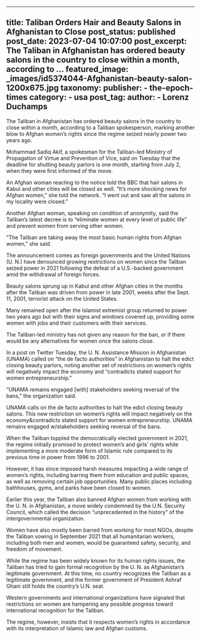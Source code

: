 
---
title: Taliban Orders Hair and Beauty Salons in Afghanistan to Close 
post_status: published
post_date: 2023-07-04 10:07:00 
post_excerpt: The Taliban in Afghanistan has ordered beauty salons in the country to close within a month, according to ... 
featured_image: _images/id5374044-Afghanistan-beauty-salon-1200x675.jpg 
taxonomy:
    publisher:
        - the-epoch-times
    category:
        - usa 
    post_tag:
    author:
        - Lorenz Duchamps
---
The Taliban in Afghanistan has ordered beauty salons in the country to close within a month, according to a Taliban spokesperson, marking another blow to Afghan women’s rights since the regime seized nearly power two years ago.

Mohammad Sadiq Akif, a spokesman for the Taliban-led Ministry of Propagation of Virtue and Prevention of Vice, said on Tuesday that the deadline for shutting beauty parlors is one month, starting from July 2, when they were first informed of the move.

An Afghan woman reacting to the notice told the BBC that hair salons in Kabul and other cities will be closed as well. “It’s more shocking news for Afghan women,” she told the network. “I went out and saw all the salons in my locality were closed.”

Another Afghan woman, speaking on condition of anonymity, said the Taliban’s latest decree is to “eliminate women at every level of public life” and prevent women from serving other women.

“The Taliban are taking away the most basic human rights from Afghan women,” she said.

The announcement comes as foreign governments and the United Nations (U. N.) have denounced growing restrictions on women since the Taliban seized power in 2021 following the defeat of a U.S.-backed government amid the withdrawal of foreign forces.

Beauty salons sprung up in Kabul and other Afghan cities in the months after the Taliban was driven from power in late 2001, weeks after the Sept. 11, 2001, terrorist attack on the United States.

Many remained open after the Islamist extremist group returned to power two years ago but with their signs and windows covered up, providing some women with jobs and their customers with their services.

The Taliban-led ministry has not given any reason for the ban, or if there would be any alternatives for women once the salons close.

In a post on Twitter Tuesday, the U. N. Assistance Mission in Afghanistan (UNAMA) called on “the de facto authorities” in Afghanistan to halt the edict closing beauty parlors, noting another set of restrictions on women’s rights will negatively impact the economy and “contradicts stated support for women entrepreneurship.”

“UNAMA remains engaged [with] stakeholders seeking reversal of the bans,” the organization said.

UNAMA calls on the de facto authorities to halt the edict closing beauty salons. This new restriction on women’s rights will impact negatively on the economy&amp;contradicts stated support for women entrepreneurship. UNAMA remains engaged w&#x2F;stakeholders seeking reversal of the bans.

When the Taliban toppled the democratically elected government in 2021, the regime initially promised to protect women’s and girls’ rights while implementing a more moderate form of Islamic rule compared to its previous time in power from 1996 to 2001.

However, it has since imposed harsh measures impacting a wide range of women’s rights, including barring them from education and public spaces, as well as removing certain job opportunities. Many public places including bathhouses, gyms, and parks have been closed to women.

Earlier this year, the Taliban also banned Afghan women from working with the U. N. in Afghanistan, a move widely condemned by the U.N. Security Council, which called the decision “unprecedented in the history” of the intergovernmental organization.

Women have also mostly been barred from working for most NGOs, despite the Taliban vowing in September 2021 that all humanitarian workers, including both men and women, would be guaranteed safety, security, and freedom of movement.

While the regime has been widely known for its human rights issues, the Taliban has tried to gain formal recognition by the U. N. as Afghanistan’s legitimate government. At this time, no country recognizes the Taliban as a legitimate government, and the former government of President Ashraf Ghani still holds the country’s U.N. seat.

Western governments and international organizations have signaled that restrictions on women are hampering any possible progress toward international recognition for the Taliban.

The regime, however, insists that it respects women’s rights in accordance with its interpretation of Islamic law and Afghan customs. 